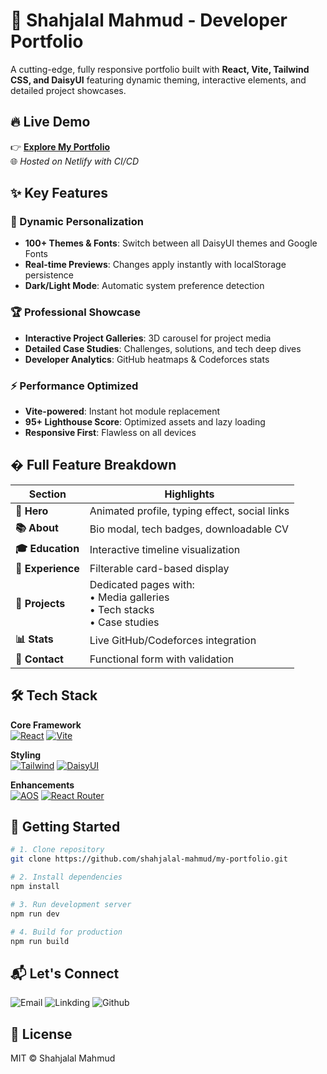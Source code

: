 # 🚀 Shahjalal Mahmud - Developer Portfolio 

A cutting-edge, fully responsive portfolio built with **React, Vite, Tailwind CSS, and DaisyUI** featuring dynamic theming, interactive elements, and detailed project showcases.

## 🔥 Live Demo

👉 **[Explore My Portfolio](https://shahajalalmahmud.netlify.app/)**  
🌐 *Hosted on Netlify with CI/CD*

## ✨ Key Features

### 🎨 Dynamic Personalization
- **100+ Themes & Fonts**: Switch between all DaisyUI themes and Google Fonts
- **Real-time Previews**: Changes apply instantly with localStorage persistence
- **Dark/Light Mode**: Automatic system preference detection

### 🏆 Professional Showcase
- **Interactive Project Galleries**: 3D carousel for project media
- **Detailed Case Studies**: Challenges, solutions, and tech deep dives
- **Developer Analytics**: GitHub heatmaps & Codeforces stats

### ⚡ Performance Optimized
- **Vite-powered**: Instant hot module replacement
- **95+ Lighthouse Score**: Optimized assets and lazy loading
- **Responsive First**: Flawless on all devices

## � Full Feature Breakdown

| Section | Highlights |
|---------|------------|
| **🎯 Hero** | Animated profile, typing effect, social links |
| **📚 About** | Bio modal, tech badges, downloadable CV |
| **🎓 Education** | Interactive timeline visualization |
| **💼 Experience** | Filterable card-based display |
| **🚀 Projects** | Dedicated pages with: <br> • Media galleries <br> • Tech stacks <br> • Case studies |
| **📊 Stats** | Live GitHub/Codeforces integration |
| **📩 Contact** | Functional form with validation |

## 🛠 Tech Stack

**Core Framework**  
[![React](https://img.shields.io/badge/React-20232A?logo=react)](https://reactjs.org/)
[![Vite](https://img.shields.io/badge/Vite-646CFF?logo=vite)](https://vitejs.dev/)

**Styling**  
[![Tailwind](https://img.shields.io/badge/Tailwind-06B6D4?logo=tailwindcss)](https://tailwindcss.com/)
[![DaisyUI](https://img.shields.io/badge/DaisyUI-5A0EF8)](https://daisyui.com/)

**Enhancements**  
[![AOS](https://img.shields.io/badge/AOS-000000)](https://michalsnik.github.io/aos/)
[![React Router](https://img.shields.io/badge/React_Router-CA4245?logo=reactrouter)](https://reactrouter.com/)

## 🚀 Getting Started

```bash
# 1. Clone repository
git clone https://github.com/shahjalal-mahmud/my-portfolio.git

# 2. Install dependencies
npm install

# 3. Run development server
npm run dev

# 4. Build for production
npm run build
```

## 📬 Let's Connect
![Email](https://img.shields.io/badge/mahmud.nubtl@gmail.com-D14836?logo=gmail)
![Linkding](https://img.shields.io/badge/Shahjalal_Mahmud-0A66C2?logo=linkedin)
![Github](https://img.shields.io/badge/shahjalal--mahmud-181717?logo=github)

## 📜 License
MIT © Shahjalal Mahmud
